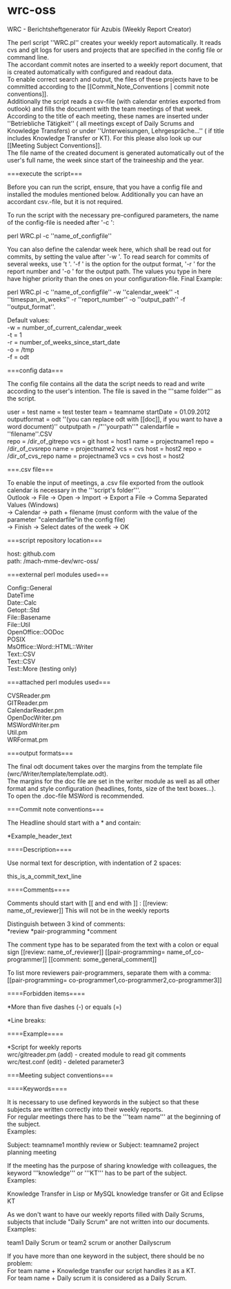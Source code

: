 wrc-oss
=======

WRC - Berichtsheftgenerator für Azubis (Weekly Report Creator)

The perl script ''WRC.pl'' creates your weekly report automatically. It reads cvs and git logs for users and projects that are specified in the config file or command line.<br>The accordant commit notes are inserted to a weekly report document, that is created automatically with configured and readout data.<br>To enable correct search and output, the files of these projects have to be committed according to the [[Commit_Note_Conventions | commit note conventions]].<br>Additionally the script reads a csv-file (with calendar entries exported from outlook) and fills the document with the team meetings of that week.<br> According to the title of each meeting, these names are inserted under ''Betriebliche Tätigkeit'' ( all meetings except of Daily Scrums and Knowledge Transfers) or under ''Unterweisungen, Lehrgespräche...'' ( if title includes Knowledge Transfer or KT). For this please also look up our [[Meeting Subject Conventions]].<br> The file name of the created document is generated automatically out of the user's full name, the week since start of the traineeship and the year.

===execute the script===

Before you can run the script, ensure, that you have a config file and installed the modules mentioned below. Additionally you can have an accordant csv.-file, but it is not required.

To run the script with the necessary pre-configured parameters, the name of the config-file is needed after '-c ':

 perl WRC.pl -c ''name_of_configfile''


You can also define the calendar week here, which shall be read out for commits, by setting the value after '-w '. To read search for commits of several weeks, use 't '. '-f ' is the option for the output format, '-r ' for the report number and '-o ' for the output path. The values you type in here have higher priority than the ones on your configuration-file.
Final Example:

 perl WRC.pl -c ''name_of_configfile'' -w ''calendar_week'' -t ''timespan_in_weeks'' -r ''report_number'' -o ''output_path'' -f ''output_format''.


Default values:<br>
-w = number_of_current_calendar_week<br>
-t = 1<br>
-r = number_of_weeks_since_start_date<br>
-o = /tmp<br>
-f = odt<br>

===config data===

The config file contains all the data the script needs to read and write according to the user's intention. The file is saved in the '''same folder''' as the script.

 user         = test
 name         = test tester
 team         = teamname
 startDate    = 01.09.2012
 outputformat = odt ''(you can replace odt with [[doc]], if you want to have a word document)''
 outputpath   = /"''yourpath''"
 calendarfile = ''filename''.CSV<br>
 <projects>
   <project1>
    repo = /dir_of_gitrepo
    vcs  = git
    host = host1
    name = projectname1
  </project1>
  <project2>
    repo = /dir_of_cvsrepo
    name = projectname2
    vcs  = cvs
    host = host2
  </project2>
  <project3>
    repo = /dir_of_cvs_repo
    name = projectname3
    vcs  = cvs
    host = host2
  </rms>
 </project3>

===.csv file===

To enable the input of meetings, a .csv file exported from the outlook calendar is necessary in the '''script's folder'''.<br>
 Outlook -> File -> Open -> Import -> Export a File -> Comma Separated Values (Windows)<br> -> Calendar -> path + filename (must conform with the value of the parameter "calendarfile"in the config file)<br> -> Finish -> Select dates of the week -> OK

===script repository location===

host: github.com<br>
path: /mach-mme-dev/wrc-oss/

===external perl modules used===

Config::General<br>
DateTime<br>
Date::Calc<br>
Getopt::Std<br>
File::Basename<br>
File::Util<br>
OpenOffice::OODoc<br>
POSIX<br>
MsOffice::Word::HTML::Writer<br>
Text::CSV<br>
Text::CSV<br>
Test::More (testing only)<br>

===attached perl modules used===

CVSReader.pm<br>
GITReader.pm<br>
CalendarReader.pm<br>
OpenDocWriter.pm<br>
MSWordWriter.pm<br>
Util.pm<br>
WRFormat.pm<br>

===output formats===

The final odt document takes over the margins from the template file (wrc/Writer/template/template.odt).<br>The margins for the doc file are set in the writer module as well as all other format and style configuration (headlines, fonts, size of the text boxes...).<br>
To open the .doc-file MSWord is recommended.

===Commit note conventions===

The Headline should start with a * and contain:

 *Example_header_text

====Description====
 
Use normal text for description, with indentation of 2 spaces: 
   
   this_is_a_commit_text_line

====Comments====

Comments should start with <nowiki>[[ and end with ]]</nowiki> :
 <nowiki>[[review: name_of_reviewer]]</nowiki>
This will not be in the weekly reports

Distinguish between 3 kind of comments:<br>
*review
*pair-programming
*comment

The comment type has to be separated from the text with a colon or equal sign
 <nowiki>[[review: name_of_reviewer]]
[[pair-programming= name_of_co-programmer]]
[[comment: some_general_comment]]</nowiki>

To list more reviewers pair-programmers, separate them with a comma:
 <nowiki>[[pair-programming= co-programmer1,co-programmer2,co-programmer3]]</nowiki>

====Forbidden items====

*More than five dashes (-) or equals (=)

*Line breaks: <nowiki><br></nowiki>

====Example====

 *Script for weekly reports<br>
   wrc/gitreader.pm (add) - created module to read git comments<br>
   wrc/test.conf (edit) - deleted parameter3<br>

===Meeting subject conventions===

====Keywords====

It is necessary to use defined keywords in the subject so that these subjects are written correctly into their weekly reports.<br>
For regular meetings there has to be the '''team name''' at the beginning of the subject.<br>Examples:

 Subject: teamname1 monthly review 
          or
 Subject: teamname2 project planning meeting
          

If the meeting has the purpose of sharing knowledge with colleagues, the keyword '''knowledge''' or '''KT''' has to be part of the subject.<br>Examples:

 Knowledge Transfer in Lisp
           or
 MySQL knowledge transfer
           or
 Git and Eclipse KT



As we don't want to have our weekly reports filled with Daily Scrums, subjects that include "Daily Scrum" are not written into our documents.<br>Examples:

 team1 Daily Scrum
         or
 team2 scrum
         or
 another Dailyscrum


If you have more than one keyword in the subject, there should be no problem:<br>For team name + Knowledge transfer our script handles it as a KT.<br>For team name + Daily scrum it is considered as a Daily Scrum.
